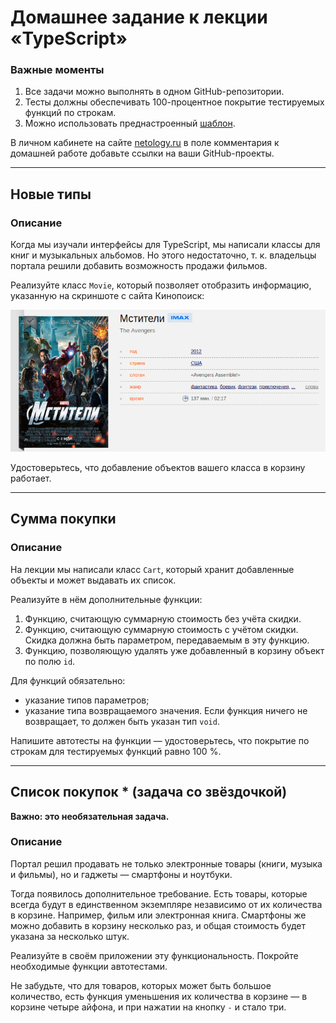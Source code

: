 # Домашнее задание к лекции «TypeScript»

### **Важные моменты** 

1. Все задачи можно выполнять в одном GitHub-репозитории.
2. Тесты должны обеспечивать 100-процентное покрытие тестируемых функций по строкам.
3. Можно использовать преднастроенный [шаблон](../ts-template/).

В личном кабинете на сайте [netology.ru](http://netology.ru/) в поле комментария к домашней работе добавьте ссылки на ваши GitHub-проекты.

---

## Новые типы

### Описание

Когда мы изучали интерфейсы для TypeScript, мы написали классы для книг и музыкальных альбомов. Но этого недостаточно, т. к. владельцы портала решили добавить возможность продажи фильмов.

Реализуйте класс `Movie`, который позволяет отобразить информацию, указанную на скриншоте с сайта Кинопоиск:

![](pic/avengers.png)

Удостоверьтесь, что добавление объектов вашего класса в корзину работает.

---

## Сумма покупки

### Описание

На лекции мы написали класс `Cart`, который хранит добавленные объекты и может выдавать их список.

Реализуйте в нём дополнительные функции:
1. Функцию, считающую суммарную стоимость без учёта скидки.
2. Функцию, считающую суммарную стоимость с учётом скидки. Скидка должна быть параметром, передаваемым в эту функцию.
3. Функцию, позволяющую удалять уже добавленный в корзину объект по полю `id`.

Для функций обязательно:
- указание типов параметров;
- указание типа возвращаемого значения. Если функция ничего не возвращает, то должен быть указан тип `void`.

Напишите автотесты на функции — удостоверьтесь, что покрытие по строкам для тестируемых функций равно 100 %.

---

## Список покупок * (задача со звёздочкой)

**Важно: это необязательная задача.**

### Описание

Портал решил продавать не только электронные товары (книги, музыка и фильмы), но и гаджеты — смартфоны и ноутбуки.

Тогда появилось дополнительное требование. Есть товары, которые всегда будут в единственном экземпляре независимо от их количества в корзине. Например, фильм или электронная книга. Смартфоны же можно добавить в корзину несколько раз, и общая стоимость будет указана за несколько штук.

Реализуйте в своём приложении эту функциональность. Покройте необходимые функции автотестами.

Не забудьте, что для товаров, которых может быть большое количество, есть функция уменьшения их количества в корзине — в корзине четыре айфона, и при нажатии на кнопку `-` и стало три.

